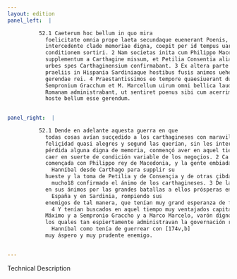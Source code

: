 ```yaml
---
layout: edition
panel_left:  |

          52.1 Caeterum hoc bellum in quo mira
            foelicitate omnia prope laeta secundaque euenerant Poenis, nulla tot uictoriis
            intercedente clade memoriae digna, coepit per id tempus uarios euentus uariamque rerum
            conditionem sortiri. 2 Nam societas inita cum Philippo Macedonum rege et
            supplementum a Carthagine missum, et Petilia Consentia aliaeque in Brutiis expugnatae
            urbes spes Carthaginensium confirmabant. 3 Ex altera parte Romani maximis
            praeliis in Hispania Sardiniaque hostibus fusis animos uehementer erexerant ad spem bene
            gerendae rei. 4 Praestantissimos eo tempore quaesiuerant duces Fabium Maximum
            Sempronium Gracchum et M. Marcellum uirum omni bellica laude dignum, qui ita impigre rem
            Romanam administrabant, ut sentiret poenus sibi cum acerrimo simul prudentissimoque
            hoste bellum esse gerendum.
        

panel_right:  |

          52.1 Dende en adelante aquesta guerra en que
            todas cosas avían sucçedido a los carthagineses con maravillosa
            feliçidad quasi alegres y segund las querían, sin les intervenir entre tantas victorias
            pérdida alguna digna de memoria, conmençó aver en aquel tiempo diversos acaescimientos y
            caer en suerte de condición variable de los negoçios. 2 Ca la compañía
            començada con Philippo rey de Macedonia, y la gente embiada a
              Hanníbal desde Carthago para supplir su
            hueste y la toma de Petilia y de Consençia y de otras çibdades en Abruço, avían
              mucho18 confirmado el ánimo de los carthagineses. 3 De la otra parte, los romanos avían recobrado vigor
            en sus ánimos por las grandes batallas a ellos prósperas en
              España y en Sardinia, rompiendo sus
            enemigos de tal manera, que tenían muy grand esperanza de fazer bien su negocio.
              4 Y tenían buscados en aquel tiempo muy ventajados capitanes, a Fabio
            Máximo y a Sempronio Graccho y a Marco Marcelo, varón digno de todo loor en la guerra,
            los quales tan espiertamente administravan la governación romana, que ya sentía
              Hanníbal como tenía de guerrear con [174v,b]
            muy áspero y muy prudente enemigo.
        

---
```


 Technical Description 